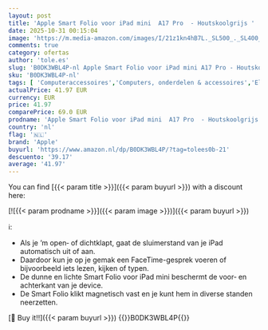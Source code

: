 ```yaml
---
layout: post
title: 'Apple Smart Folio voor iPad mini  A17 Pro  - Houtskoolgrijs '
date: 2025-10-31 00:15:04
image: 'https://m.media-amazon.com/images/I/21z1kn4hB7L._SL500_._SL400_.jpg'
comments: true
category: ofertas
author: 'tole.es'
slug: 'B0DK3WBL4P-nl Apple Smart Folio voor iPad mini A17 Pro - Houtskoolgrijs'
sku: 'B0DK3WBL4P-nl'
tags: [ 'Computeraccessoires','Computers, onderdelen & accessoires','Elektronica','Hoezen voor tablets','Tabletaccessoires','Tassen, koffers & sleeves voor tablets','apple','🇳🇱', ]
actualPrice: 41.97 EUR
currency: EUR
price: 41.97
comparePrice: 69.0 EUR
prodname: 'Apple Smart Folio voor iPad mini  A17 Pro  - Houtskoolgrijs '
country: 'nl'
flag: '🇳🇱'
brand: 'Apple'
buyurl: 'https://www.amazon.nl/dp/B0DK3WBL4P/?tag=tolees0b-21'
descuento: '39.17'
average: '41.97'
---
```


You can find [{{< param title >}}]({{< param buyurl >}}) with a discount here:

[![{{< param prodname >}}]({{< param image >}})]({{< param buyurl >}})

ℹ️:

- Als je ’m open‑ of dichtklapt, gaat de sluimerstand van je iPad automatisch uit of aan.
- Daardoor kun je op je gemak een FaceTime-gesprek voeren of bijvoorbeeld iets lezen, kijken of typen.
- De dunne en lichte Smart Folio voor iPad mini beschermt de voor‑ en achterkant van je device.
- De Smart Folio klikt magnetisch vast en je kunt hem in diverse standen neerzetten.

[🛒 Buy it!!]({{< param buyurl >}})
{{<world>}}B0DK3WBL4P{{</world>}}
